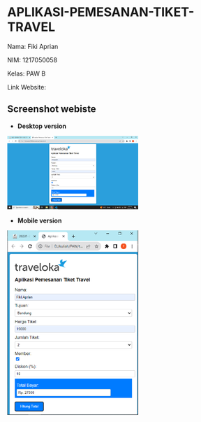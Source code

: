 # APLIKASI-PEMESANAN-TIKET-TRAVEL

Nama: Fiki Aprian

NIM: 1217050058

Kelas: PAW B

Link Website:

## Screenshot webiste

- **Desktop version**

<img src="assets/web.png" alt="alt text" width="300">

- **Mobile version**

<img src="assets/mobile.png" alt="alt text" width="300">
